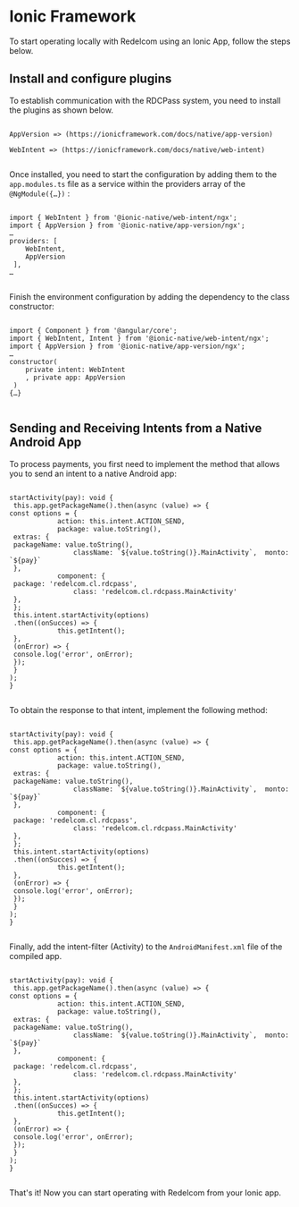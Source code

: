 # Ionic Framework 

To start operating locally with Redelcom using an Ionic App, follow the steps below. 

## Install and configure plugins 

To establish communication with the RDCPass system, you need to install the plugins as shown below.

```ionic

AppVersion => (https://ionicframework.com/docs/native/app-version) 

WebIntent => (https://ionicframework.com/docs/native/web-intent)
 
```

Once installed, you need to start the configuration by adding them to the `app.modules.ts` file as a service within the providers array of the `@NgModule({…})` :

```ionic

import { WebIntent } from '@ionic-native/web-intent/ngx'; 
import { AppVersion } from '@ionic-native/app-version/ngx'; 
… 
providers: [ 
 	WebIntent, 
 	AppVersion 
 ], 
… 
 
```

Finish the environment configuration by adding the dependency to the class constructor:

```ionic

import { Component } from '@angular/core'; 
import { WebIntent, Intent } from '@ionic-native/web-intent/ngx'; 
import { AppVersion } from '@ionic-native/app-version/ngx'; 
… 
constructor( 
 	private intent: WebIntent 
 	, private app: AppVersion 
 ) 
{…}
 
```

## Sending and Receiving Intents from a Native Android App

To process payments, you first need to implement the method that allows you to send an intent to a native Android app:

```ionic

startActivity(pay): void { 
 this.app.getPackageName().then(async (value) => {  
const options = { 
 			action: this.intent.ACTION_SEND, 
 			package: value.toString(), 
 extras: { 
 packageName: value.toString(), 
 				className: `${value.toString()}.MainActivity`,  monto: `${pay}` 
 }, 
 			component: { 
 package: 'redelcom.cl.rdcpass', 
 				class: 'redelcom.cl.rdcpass.MainActivity' 
 }, 
 }; 
 this.intent.startActivity(options) 
 .then((onSucces) => { 
 			this.getIntent(); 
 }, 
 (onError) => { 
 console.log('error', onError); 
 }); 
 } 
);  
}
 
```

To obtain the response to that intent, implement the following method:

```ionic

startActivity(pay): void { 
 this.app.getPackageName().then(async (value) => {  
const options = { 
 			action: this.intent.ACTION_SEND, 
 			package: value.toString(), 
 extras: { 
 packageName: value.toString(), 
 				className: `${value.toString()}.MainActivity`,  monto: `${pay}` 
 }, 
 			component: { 
 package: 'redelcom.cl.rdcpass', 
 				class: 'redelcom.cl.rdcpass.MainActivity' 
 }, 
 }; 
 this.intent.startActivity(options) 
 .then((onSucces) => { 
 			this.getIntent(); 
 }, 
 (onError) => { 
 console.log('error', onError); 
 }); 
 } 
);  
}
 
```

Finally, add the intent-filter (Activity) to the `AndroidManifest.xml` file of the compiled app.

```ionic

startActivity(pay): void { 
 this.app.getPackageName().then(async (value) => {  
const options = { 
 			action: this.intent.ACTION_SEND, 
 			package: value.toString(), 
 extras: { 
 packageName: value.toString(), 
 				className: `${value.toString()}.MainActivity`,  monto: `${pay}` 
 }, 
 			component: { 
 package: 'redelcom.cl.rdcpass', 
 				class: 'redelcom.cl.rdcpass.MainActivity' 
 }, 
 }; 
 this.intent.startActivity(options) 
 .then((onSucces) => { 
 			this.getIntent(); 
 }, 
 (onError) => { 
 console.log('error', onError); 
 }); 
 } 
);  
}
 

```

That's it! Now you can start operating with Redelcom from your Ionic app.
